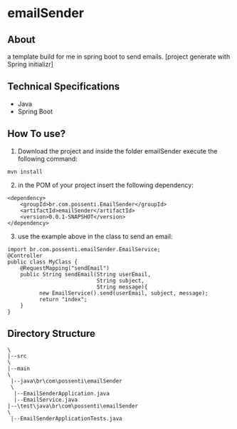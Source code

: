 emailSender
==================

## About
a template build for me in spring boot to send emails. [project generate with Spring initializr] 

## Technical Specifications
+ Java
+ Spring Boot

## How To use? 

1. Download the project and inside the folder emailSender execute the following command:
```
mvn install
```

2. in the POM of your project insert the following dependency:
```
<dependency>
    <groupId>br.com.possenti.EmailSender</groupId>
    <artifactId>emailSender</artifactId>
    <version>0.0.1-SNAPSHOT</version>
</dependency>
```

3. use the example above in the class to send an email:
```
import br.com.possenti.emailSender.EmailService;
@Controller
public class MyClass {
    @RequestMapping("sendEmail")
    public String sendEmail(String userEmail, 
                            String subject, 
                            String message){
          new EmailService().send(userEmail, subject, message);   
          return "index";
    }
}
```



## Directory Structure 

  ```
 \
 |--src
 \
  |--main
  \
   |--java\br\com\possenti\emailSender
   \
    |--EmailSenderApplication.java
    |--EmailService.java
  |--\test\java\br\com\possenti\emailSender
  \
   |--EmailSenderApplicationTests.java
   
  ```
